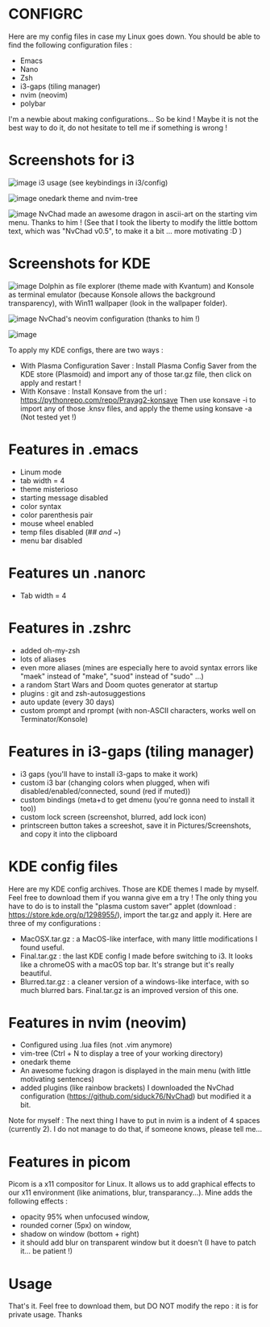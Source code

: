 # CONFIGRC
Here are my config files in case my Linux goes down. You should be able to find the following configuration files :
- Emacs
- Nano
- Zsh
- i3-gaps (tiling manager)
- nvim (neovim)
- polybar

I'm a newbie about making configurations... So be kind ! Maybe it is not the best way to do it, do not hesitate to tell me if something is wrong !

# Screenshots for i3

![image](https://user-images.githubusercontent.com/72010109/123561169-2bd7b800-d7a7-11eb-9806-69ea3d2cbf57.png)
i3 usage (see keybindings in i3/config)

![image](https://user-images.githubusercontent.com/72010109/123561189-4ca00d80-d7a7-11eb-9b06-66472c2a950f.png)
onedark theme and nvim-tree

![image](https://user-images.githubusercontent.com/72010109/123561197-57f33900-d7a7-11eb-8679-93cad9a73242.png)
NvChad made an awesome dragon in ascii-art on the starting vim menu. Thanks to him ! (See that I took the liberty to modify the little bottom text, which was "NvChad v0.5", to make it a bit ... more motivating :D )

# Screenshots for KDE

![image](https://github.com/EvanKoe/configrc/blob/master/kde/screenshots/dolphin_htop.png)
Dolphin as file explorer (theme made with Kvantum) and Konsole as terminal emulator (because Konsole allows the background transparency), with Win11 wallpaper (look in the wallpaper folder).

![image](https://github.com/EvanKoe/configrc/blob/master/kde/screenshots/nvim.png)
NvChad's neovim configuration (thanks to him !)

![image](https://github.com/EvanKoe/configrc/blob/master/kde/screenshots/terminal.png)

To apply my KDE configs, there are two ways :
- With Plasma Configuration Saver : 
  Install Plasma Config Saver from the KDE store (Plasmoid) and import any of those tar.gz file, then click on apply and restart !
- With Konsave :
  Install Konsave from the url : https://pythonrepo.com/repo/Prayag2-konsave
  Then use konsave -i to import any of those .knsv files, and apply the theme using konsave -a (Not tested yet !)

# Features in .emacs
- Linum mode
- tab width = 4
- theme misterioso
- starting message disabled
- color syntax
- color parenthesis pair
- mouse wheel enabled
- temp files disabled (#*# and ~*)
- menu bar disabled

# Features un .nanorc
- Tab width = 4

# Features in .zshrc
- added oh-my-zsh
- lots of aliases
- even more aliases (mines are especially here to avoid syntax errors like "maek" instead of "make", "suod" instead of "sudo" ...)
- a random Start Wars and Doom quotes generator at startup
- plugins : git and zsh-autosuggestions
- auto update (every 30 days)
- custom prompt and rprompt (with non-ASCII characters, works well on Terminator/Konsole)

# Features in i3-gaps (tiling manager)
- i3 gaps (you'll have to install i3-gaps to make it work)
- custom i3 bar (changing colors when plugged, when wifi disabled/enabled/connected, sound (red if muted))
- custom bindings (meta+d to get dmenu (you're gonna need to install it too))
- custom lock screen (screenshot, blurred, add lock icon)
- printscreen button takes a screeshot, save it in Pictures/Screenshots, and copy it into the clipboard

# KDE config files
Here are my KDE config archives. Those are KDE themes I made by myself. Feel free to download them if you wanna give em a try ! The only thing you have to do is to install the "plasma custom saver" applet (download : https://store.kde.org/p/1298955/), import the tar.gz and apply it. Here are three of my configurations :
- MacOSX.tar.gz : a MacOS-like interface, with many little modifications I found useful.
- Final.tar.gz : the last KDE config I made before switching to i3. It looks like a chromeOS with a macOS top bar. It's strange but it's really beautiful.
- Blurred.tar.gz : a cleaner version of a windows-like interface, with so much blurred bars. Final.tar.gz is an improved version of this one.

# Features in nvim (neovim)
- Configured using .lua files (not .vim anymore)
- vim-tree (Ctrl + N to display a tree of your working directory)
- onedark theme
- An awesome fucking dragon is displayed in the main menu (with little motivating sentences)
- added plugins (like rainbow brackets)
I downloaded the NvChad configuration (https://github.com/siduck76/NvChad) but modified it a bit.

Note for myself : The next thing I have to put in nvim is a indent of 4 spaces (currently 2).
I do not manage to do that, if someone knows, please tell me... 

# Features in picom
Picom is a x11 compositor for Linux. It allows us to add graphical effects to our x11 environment (like animations, blur, transparancy...). Mine adds the following effects :
- opacity 95% when unfocused window,
- rounded corner (5px) on window,
- shadow on window (bottom + right)
- it should add blur on transparent window but it doesn't (I have to patch it... be patient !)

# Usage
That's it. Feel free to download them, but DO NOT modify the repo : it is for private usage.
Thanks
